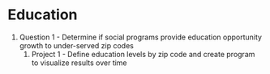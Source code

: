 # Education
1. Question 1 - Determine if social programs provide education opportunity growth to under-served zip codes
    1. Project 1 - Define education levels by zip code and create program to visualize results over time
